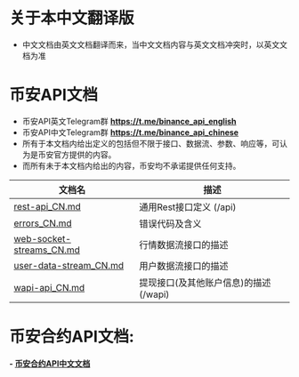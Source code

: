 # 关于本中文翻译版
* 中文文档由英文文档翻译而来，当中文文档内容与英文文档冲突时，以英文文档为准
# 币安API文档
* 币安API英文Telegram群 **https://t.me/binance_api_english**
* 币安API中文Telegram群 **https://t.me/binance_api_chinese**
* 所有于本文档内给出定义的包括但不限于接口、数据流、参数、响应等，可认为是币安官方提供的内容。
* 而所有未于本文档内给出的内容，币安均不承诺提供任何支持。

文档名 | 描述
------------ | ------------ 
[rest-api_CN.md](./rest-api_CN.md) | 通用Rest接口定义 (/api)
[errors_CN.md](./errors_CN.md) | 错误代码及含义
[web-socket-streams_CN.md](./web-socket-streams_CN.md) | 行情数据流接口的描述
[user-data-stream_CN.md](./user-data-stream_CN.md) | 用户数据流接口的描述
[wapi-api_CN.md](./wapi-api_CN.md) | 提现接口(及其他账户信息)的描述(/wapi)


# 币安合约API文档:

#### - [币安合约API中文文档](https://binanceapitest.github.io/Binance-Futures-API-doc-CN/)
